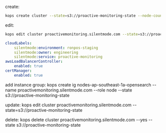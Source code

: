 create:

```bash
kops create cluster --state=s3://proactive-monitoring-state --node-count 2 --control-plane-count 1 --control-plane-size t2.medium --node-size t2.medium --control-plane-zones ap-southeast-1a --zones ap-southeast-1a --name proactivemonitoring.silentmode.com --ssh-public-key ./proactive-monitoring.pub
```

edit:

```bash
kops edit cluster proactivemonitoring.silentmode.com --state=s3://proactive-monitoring-state
```

```yaml
cloudLabels:
    silentmode:environment: ronpos-staging
    silentmode:owner: engineering
    silentmode:service: proactive-monitoring
awsLoadBalancerController:
    enabled: true
certManager:
    enabled: true
```

add instance group:
kops create ig nodes-ap-southeast-1a-opensearch --name proactivemonitoring.silentmode.com --role node --state s3://proactive-monitoring-state

update:
kops edit cluster proactivemonitoring.silentmode.com --state=s3://proactive-monitoring-state

delete:
kops delete cluster  proactivemonitoring.silentmode.com --yes --state s3://proactive-monitoring-state
